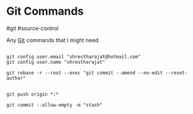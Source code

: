 # Git Commands
#git #source-control 

Any [Git](DevOps/GitOps/Git.md) commands that I might need

```

git config user.email "shrestharajat@hotmail.com"
git config user.name "shrestharajat"

git rebase -r --root --exec "git commit --amend --no-edit --reset-author"


git push origin *:*

git commit --allow-empty -m "stash"



```